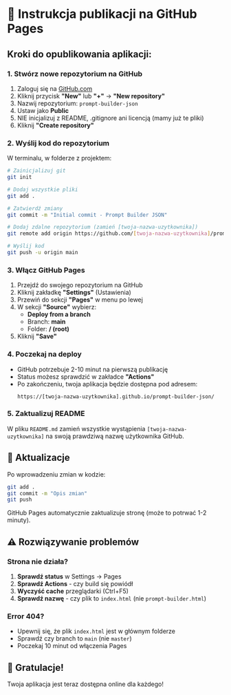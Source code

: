 # 🚀 Instrukcja publikacji na GitHub Pages

## Kroki do opublikowania aplikacji:

### 1. Stwórz nowe repozytorium na GitHub

1. Zaloguj się na [GitHub.com](https://github.com)
2. Kliknij przycisk **"New"** lub **"+"** → **"New repository"**
3. Nazwij repozytorium: `prompt-builder-json`
4. Ustaw jako **Public**
5. NIE inicjalizuj z README, .gitignore ani licencją (mamy już te pliki)
6. Kliknij **"Create repository"**

### 2. Wyślij kod do repozytorium

W terminalu, w folderze z projektem:

```bash
# Zainicjalizuj git
git init

# Dodaj wszystkie pliki
git add .

# Zatwierdź zmiany
git commit -m "Initial commit - Prompt Builder JSON"

# Dodaj zdalne repozytorium (zamień [twoja-nazwa-uzytkownika])
git remote add origin https://github.com/[twoja-nazwa-uzytkownika]/prompt-builder-json.git

# Wyślij kod
git push -u origin main
```

### 3. Włącz GitHub Pages

1. Przejdź do swojego repozytorium na GitHub
2. Kliknij zakładkę **"Settings"** (Ustawienia)
3. Przewiń do sekcji **"Pages"** w menu po lewej
4. W sekcji **"Source"** wybierz:
   - **Deploy from a branch**
   - Branch: **main**
   - Folder: **/ (root)**
5. Kliknij **"Save"**

### 4. Poczekaj na deploy

- GitHub potrzebuje 2-10 minut na pierwszą publikację
- Status możesz sprawdzić w zakładce **"Actions"**
- Po zakończeniu, twoja aplikacja będzie dostępna pod adresem:
  ```
  https://[twoja-nazwa-uzytkownika].github.io/prompt-builder-json/
  ```

### 5. Zaktualizuj README

W pliku `README.md` zamień wszystkie wystąpienia `[twoja-nazwa-uzytkownika]` na swoją prawdziwą nazwę użytkownika GitHub.

## 🔄 Aktualizacje

Po wprowadzeniu zmian w kodzie:

```bash
git add .
git commit -m "Opis zmian"
git push
```

GitHub Pages automatycznie zaktualizuje stronę (może to potrwać 1-2 minuty).

## ⚠️ Rozwiązywanie problemów

### Strona nie działa?

1. **Sprawdź status** w Settings → Pages
2. **Sprawdź Actions** - czy build się powiódł
3. **Wyczyść cache** przeglądarki (Ctrl+F5)
4. **Sprawdź nazwę** - czy plik to `index.html` (nie `prompt-builder.html`)

### Error 404?

- Upewnij się, że plik `index.html` jest w głównym folderze
- Sprawdź czy branch to `main` (nie `master`)
- Poczekaj 10 minut od włączenia Pages

## 🎉 Gratulacje!

Twoja aplikacja jest teraz dostępna online dla każdego!